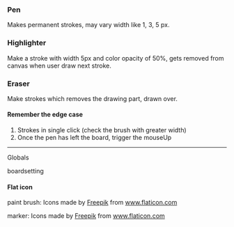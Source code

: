 ### Pen

Makes permanent strokes, may vary width like 1, 3, 5 px.

### Highlighter

Make a stroke with width 5px and color opacity of 50%, gets
removed from canvas when user draw next stroke.

### Eraser

Make strokes which removes the drawing part, drawn over.

#### Remember the edge case

1. Strokes in single click (check the brush with greater width)
2. Once the pen has left the board, trigger the mouseUp

---

Globals

boardsetting

#### Flat icon

paint brush: Icons made by <a href="https://www.flaticon.com/authors/freepik" title="Freepik">Freepik</a> from <a href="https://www.flaticon.com/" title="Flaticon"> www.flaticon.com</a>

marker: Icons made by <a href="https://www.flaticon.com/authors/freepik" title="Freepik">Freepik</a> from <a href="https://www.flaticon.com/" title="Flaticon"> www.flaticon.com</a>
